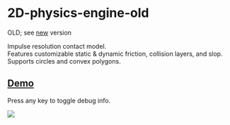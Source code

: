 # 2D-physics-engine-old
OLD; see [new](https://github.com/JentGent/2D-physics-engine) version

Impulse resolution contact model.  
Features customizable static & dynamic friction, collision layers, and slop.  
Supports circles and convex polygons.

## [Demo](https://raw.githack.com/JentGent/2D-physics-engine/main/demos/pile/index.html)
Press any key to toggle debug info.

<img src='./demos/pile/pile demo.gif'>

